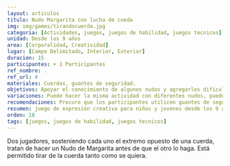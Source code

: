 ```yaml
---
layout: articulos
titulo: Nudo Margarita con lucha de cueda
img: img/games/tirandocuerda.jpg
categoria: [Actividades, juegos, juegos de habilidad, juegos tecnicos]
unidad: Desde los 9 años
area: [Corporalidad, Creatividad]
lugar: [Campo Delimitado, Interior, Exterior]
duracion: 15
participantes: + 1 Participantes
ref_nombre: .
ref_url: #
materiales: Cuerdas, guantes de seguridad.
objetivos: Apoyar el conocimiento de algunos nudos y agregarles dificultad para facilitar su aprendizaje, Estimular el pensamiento y apoyar el desarrollo de estrategias en el niño / joven.
variaciones: Puede hacer la misma actividad con diferentes nudos, puede agregar las dificultades de hacer más de un nudo, otra variación puede ser hacer esos nudos en equipo.
recomendaciones: Procure que los participantes utilicen guantes de seguridad para evitar quemaduras con las cuerdas. Trate de vigilar el tiempo que demora cada pareja en hacer un nudo para evitar una sobre-extensión innecesaria de la actividad, si es necesario añada un cronometro, cada pareja no debería tardar más de 5 minutos en hacer un nudo, si se supera este tiempo es necesaria alguna modificación.
resumen: juego de expresión creativa para niños y jovenes desde los 9 años que busca estimular el pensamiento y apoyar el desarrollo de estrategias en el niño y joven
orden: 18
tags: [juegos, juegos de habilidad, juegos tecnicos]
---
```

Dos jugadores, sosteniendo cada uno el extremo opuesto de una cuerda, tratan de hacer un Nudo de Margarita antes de que el otro lo haga. Está permitido tirar de la cuerda tanto como se quiera.